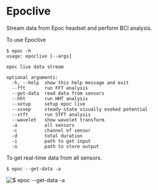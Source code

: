 Epoclive
========

Stream data from Epoc headset and perform BCI analysis.

To use Epoclive

```
$ epoc -h
usage: epoclive [--args]

epoc live data stream

optional arguments:
  -h, --help  show this help message and exit
  --fft       run FFT analysis
  --get-data  read data from sensors
  --hht       run HHT analysis
  --setup     setup epoc live
  --ssvep     steady-state visually evoked potential
  --stft      run STFT analysis
  --wavelet   show wavelet transform
  -a          all sensors
  -c          channel of sensor
  -d          total duration
  -i          path to get input
  -o          path to store output
```

To get real-time data from all sensors.

```
$ epoc --get-data -a
```

![$ epoc --get-data -a](https://cloud.githubusercontent.com/assets/12416402/7783299/cb67b966-013d-11e5-9a9a-8cc68246d951.png)
